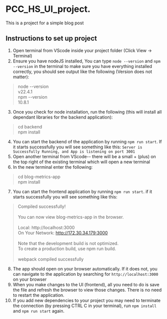 # PCC_HS_UI_project.

This is a project for a simple blog post

## Instructions to set up project
1. Open terminal from VScode inside your project folder (Click View -> Terminal)
2. Ensure you have nodeJS installed, You can type  `node --version` and `npm --version` in the terminal to make sure you have everything installed correctly, you should see output like the following (Version does not matter):
>node --version\
v22.4.1 \
npm --version \
10.8.1
3. Once you check for node installation, run the following (this will install all dependant libraries for the backend application):
> cd backend \
npm install
4. You can start the backend of the application by running `npm run start`. If it starts successfully you will see something like this: `Server is Successfully Running, and App is listening on port 3001`
5. Open another terminal from VScode-- there will be a small + (plus) on the top right of the existing terminal which will open a new terminal
6. In the new terminal enter the following: 
> cd blog-metrics-app \
npm install
7. You can start the frontend  application by running `npm run start`. if it starts successfully you will see something like this: 
> Compiled successfully!\
\
You can now view blog-metrics-app in the browser.\
\
  Local:            http://localhost:3000        \
  On Your Network:  http://172.30.34.179:3000    \
  \
Note that the development build is not optimized.\
To create a production build, use npm run build. \
\
webpack compiled successfully
8. The app should open on your browser automatically. If it does not, you can navigate to the application by searching for `http://localhost:3000` on your browser
9. When you make changes to the UI (frontend), all you need to do is save the file and refresh the browser to view those changes. There is no need to restart the application.
10. If you add new dependencies to your project you may need to terminate the connection (by pressing CTRL C in your terminal), run `npm install` and `npm run start` again. 